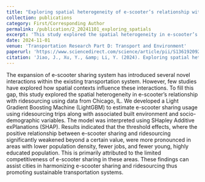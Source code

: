 ```yaml
---
title: "Exploring spatial heterogeneity of e-scooter’s relationship with ridesourcing using explainable machine learning"
collection: publications
category: First/Corresponding Author
permalink: /publication/2_20241101_exploring_spatials
excerpt: 'This study explored the spatial heterogeneity in e-scooter’s relationship with ridesourcing using data from Chicago, IL.'
date: 2024-11-01
venue: 'Transportation Research Part D: Transport and Environment'
paperurl: 'https://www.sciencedirect.com/science/article/pii/S1361920924004097'
citation: 'Jiao, J., Xu, Y., &amp; Li, Y. (2024). Exploring spatial heterogeneity of e-scooter’s relationship with ridesourcing using explainable machine learning. Transportation Research Part D: Transport and Environment, 136, 104452.'
---
```


The expansion of e-scooter sharing system has introduced several novel interactions within the existing transportation system. However, few studies have explored how spatial contexts influence these interactions. To fill this gap, this study explored the spatial heterogeneity in e-scooter’s relationship with ridesourcing using data from Chicago, IL. We developed a Light Gradient Boosting Machine (LightGBM) to estimate e-scooter sharing usage using ridesourcing trips along with associated built environment and socio-demographic variables. The model was interpreted using SHapley Additive exPlanations (SHAP). Results indicated that the threshold effects, where the positive relationship between e-scooter sharing and ridesourcing significantly weakened beyond a certain value, were more pronounced in areas with lower population density, fewer jobs, and fewer young, highly educated population. This is primarily attributed to the limited competitiveness of e-scooter sharing in these areas. These findings can assist cities in harmonizing e-scooter sharing and ridesourcing thus promoting sustainable transportation systems.